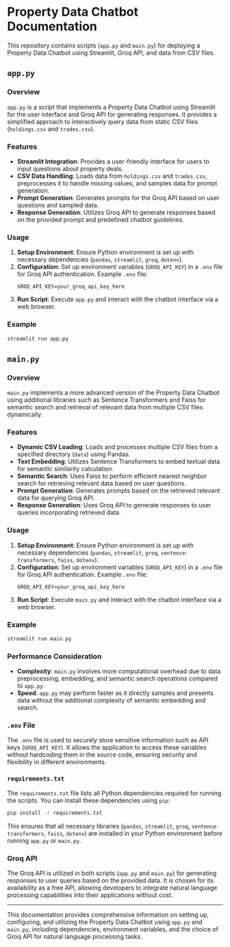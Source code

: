 # Property Data Chatbot Documentation

This repository contains scripts (`app.py` and `main.py`) for deploying a Property Data Chatbot using Streamlit, Groq API, and data from CSV files.

## `app.py`

### Overview

`app.py` is a script that implements a Property Data Chatbot using Streamlit for the user interface and Groq API for generating responses. It provides a simplified approach to interactively query data from static CSV files (`holdings.csv` and `trades.csv`).

### Features

- **Streamlit Integration**: Provides a user-friendly interface for users to input questions about property deals.
- **CSV Data Handling**: Loads data from `holdings.csv` and `trades.csv`, preprocesses it to handle missing values, and samples data for prompt generation.
- **Prompt Generation**: Generates prompts for the Groq API based on user questions and sampled data.
- **Response Generation**: Utilizes Groq API to generate responses based on the provided prompt and predefined chatbot guidelines.

### Usage

1. **Setup Environment**: Ensure Python environment is set up with necessary dependencies (`pandas`, `streamlit`, `groq`, `dotenv`).
2. **Configuration**: Set up environment variables (`GROQ_API_KEY`) in a `.env` file for Groq API authentication. Example `.env` file:
   ```
   GROQ_API_KEY=your_groq_api_key_here
   ```
3. **Run Script**: Execute `app.py` and interact with the chatbot interface via a web browser.

### Example

```bash
streamlit run app.py
```

## `main.py`

### Overview

`main.py` implements a more advanced version of the Property Data Chatbot using additional libraries such as Sentence Transformers and Faiss for semantic search and retrieval of relevant data from multiple CSV files dynamically.

### Features

- **Dynamic CSV Loading**: Loads and processes multiple CSV files from a specified directory (`data`) using Pandas.
- **Text Embedding**: Utilizes Sentence Transformers to embed textual data for semantic similarity calculation.
- **Semantic Search**: Uses Faiss to perform efficient nearest neighbor search for retrieving relevant data based on user questions.
- **Prompt Generation**: Generates prompts based on the retrieved relevant data for querying Groq API.
- **Response Generation**: Uses Groq API to generate responses to user queries incorporating retrieved data.

### Usage

1. **Setup Environment**: Ensure Python environment is set up with necessary dependencies (`pandas`, `streamlit`, `groq`, `sentence-transformers`, `faiss`, `dotenv`).
2. **Configuration**: Set up environment variables (`GROQ_API_KEY`) in a `.env` file for Groq API authentication. Example `.env` file:
   ```
   GROQ_API_KEY=your_groq_api_key_here
   ```
3. **Run Script**: Execute `main.py` and interact with the chatbot interface via a web browser.

### Example

```bash
streamlit run main.py
```

### Performance Consideration

- **Complexity**: `main.py` involves more computational overhead due to data preprocessing, embedding, and semantic search operations compared to `app.py`.
- **Speed**: `app.py` may perform faster as it directly samples and presents data without the additional complexity of semantic embedding and search.

### `.env` File

The `.env` file is used to securely store sensitive information such as API keys (`GROQ_API_KEY`). It allows the application to access these variables without hardcoding them in the source code, ensuring security and flexibility in different environments.

### `requirements.txt`

The `requirements.txt` file lists all Python dependencies required for running the scripts. You can install these dependencies using `pip`:

```bash
pip install -r requirements.txt
```

This ensures that all necessary libraries (`pandas`, `streamlit`, `groq`, `sentence-transformers`, `faiss`, `dotenv`) are installed in your Python environment before running `app.py` or `main.py`.

### Groq API

The Groq API is utilized in both scripts (`app.py` and `main.py`) for generating responses to user queries based on the provided data. It is chosen for its availability as a free API, allowing developers to integrate natural language processing capabilities into their applications without cost.

---

This documentation provides comprehensive information on setting up, configuring, and utilizing the Property Data Chatbot using `app.py` and `main.py`, including dependencies, environment variables, and the choice of Groq API for natural language processing tasks.
